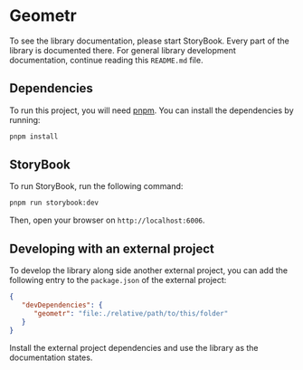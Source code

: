 # Geometr

To see the library documentation, please start StoryBook. Every part of the library is documented there. For general library development documentation, continue reading this `README.md` file.

## Dependencies

To run this project, you will need [pnpm](https://pnpm.io). You can install the dependencies by running:

```sh
pnpm install
```

## StoryBook

To run StoryBook, run the following command:

```sh
pnpm run storybook:dev
```

Then, open your browser on `http://localhost:6006`.

## Developing with an external project

To develop the library along side another external project, you can add the following entry to the `package.json` of the external project:

```json
{
   "devDependencies": {
      "geometr": "file:./relative/path/to/this/folder"
   }
}
```

Install the external project dependencies and use the library as the documentation states.
